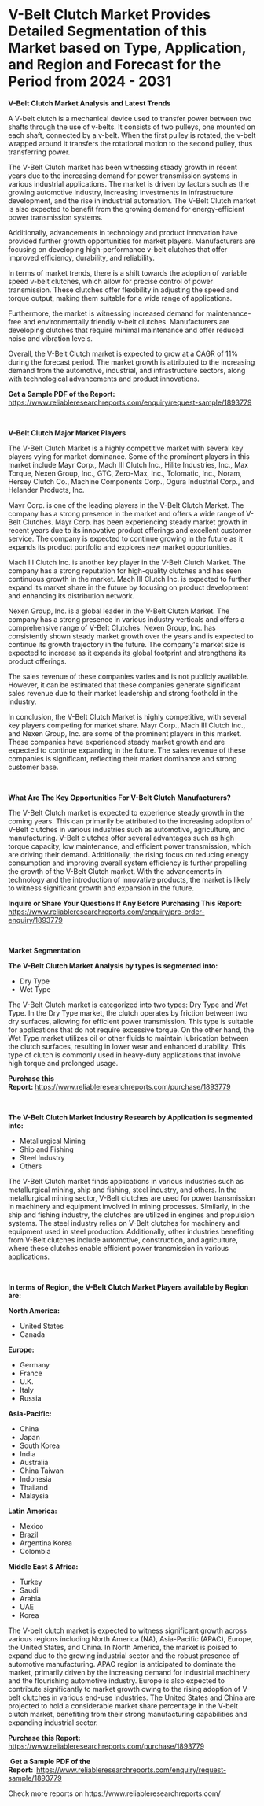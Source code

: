 <p><h1>V-Belt Clutch Market Provides Detailed Segmentation of this Market based on Type, Application, and Region and Forecast for the Period from 2024 - 2031</h1></p><p><strong>V-Belt Clutch Market Analysis and Latest Trends</strong></p>
<p><p>A V-belt clutch is a mechanical device used to transfer power between two shafts through the use of v-belts. It consists of two pulleys, one mounted on each shaft, connected by a v-belt. When the first pulley is rotated, the v-belt wrapped around it transfers the rotational motion to the second pulley, thus transferring power.</p><p>The V-Belt Clutch market has been witnessing steady growth in recent years due to the increasing demand for power transmission systems in various industrial applications. The market is driven by factors such as the growing automotive industry, increasing investments in infrastructure development, and the rise in industrial automation. The V-Belt Clutch market is also expected to benefit from the growing demand for energy-efficient power transmission systems.</p><p>Additionally, advancements in technology and product innovation have provided further growth opportunities for market players. Manufacturers are focusing on developing high-performance v-belt clutches that offer improved efficiency, durability, and reliability.</p><p>In terms of market trends, there is a shift towards the adoption of variable speed v-belt clutches, which allow for precise control of power transmission. These clutches offer flexibility in adjusting the speed and torque output, making them suitable for a wide range of applications.</p><p>Furthermore, the market is witnessing increased demand for maintenance-free and environmentally friendly v-belt clutches. Manufacturers are developing clutches that require minimal maintenance and offer reduced noise and vibration levels.</p><p>Overall, the V-Belt Clutch market is expected to grow at a CAGR of 11% during the forecast period. The market growth is attributed to the increasing demand from the automotive, industrial, and infrastructure sectors, along with technological advancements and product innovations.</p></p>
<p><strong>Get a Sample PDF of the Report:&nbsp;</strong> <a href="https://www.reliableresearchreports.com/enquiry/request-sample/1893779">https://www.reliableresearchreports.com/enquiry/request-sample/1893779</a></p>
<p>&nbsp;</p>
<p><strong>V-Belt Clutch Major Market Players</strong></p>
<p><p>The V-Belt Clutch Market is a highly competitive market with several key players vying for market dominance. Some of the prominent players in this market include Mayr Corp., Mach III Clutch Inc., Hilite Industries, Inc., Max Torque, Nexen Group, Inc., GTC, Zero-Max, Inc., Tolomatic, Inc., Noram, Hersey Clutch Co., Machine Components Corp., Ogura Industrial Corp., and Helander Products, Inc.</p><p>Mayr Corp. is one of the leading players in the V-Belt Clutch Market. The company has a strong presence in the market and offers a wide range of V-Belt Clutches. Mayr Corp. has been experiencing steady market growth in recent years due to its innovative product offerings and excellent customer service. The company is expected to continue growing in the future as it expands its product portfolio and explores new market opportunities.</p><p>Mach III Clutch Inc. is another key player in the V-Belt Clutch Market. The company has a strong reputation for high-quality clutches and has seen continuous growth in the market. Mach III Clutch Inc. is expected to further expand its market share in the future by focusing on product development and enhancing its distribution network.</p><p>Nexen Group, Inc. is a global leader in the V-Belt Clutch Market. The company has a strong presence in various industry verticals and offers a comprehensive range of V-Belt Clutches. Nexen Group, Inc. has consistently shown steady market growth over the years and is expected to continue its growth trajectory in the future. The company's market size is expected to increase as it expands its global footprint and strengthens its product offerings.</p><p>The sales revenue of these companies varies and is not publicly available. However, it can be estimated that these companies generate significant sales revenue due to their market leadership and strong foothold in the industry.</p><p>In conclusion, the V-Belt Clutch Market is highly competitive, with several key players competing for market share. Mayr Corp., Mach III Clutch Inc., and Nexen Group, Inc. are some of the prominent players in this market. These companies have experienced steady market growth and are expected to continue expanding in the future. The sales revenue of these companies is significant, reflecting their market dominance and strong customer base.</p></p>
<p>&nbsp;</p>
<p><strong>What Are The Key Opportunities For V-Belt Clutch Manufacturers?</strong></p>
<p><p>The V-Belt Clutch market is expected to experience steady growth in the coming years. This can primarily be attributed to the increasing adoption of V-Belt clutches in various industries such as automotive, agriculture, and manufacturing. V-Belt clutches offer several advantages such as high torque capacity, low maintenance, and efficient power transmission, which are driving their demand. Additionally, the rising focus on reducing energy consumption and improving overall system efficiency is further propelling the growth of the V-Belt Clutch market. With the advancements in technology and the introduction of innovative products, the market is likely to witness significant growth and expansion in the future.</p></p>
<p><strong>Inquire or Share Your Questions If Any Before Purchasing This Report:</strong> <a href="https://www.reliableresearchreports.com/enquiry/pre-order-enquiry/1893779">https://www.reliableresearchreports.com/enquiry/pre-order-enquiry/1893779</a></p>
<p>&nbsp;</p>
<p><strong>Market Segmentation</strong></p>
<p><strong>The V-Belt Clutch Market Analysis by types is segmented into:</strong></p>
<p><ul><li>Dry Type</li><li>Wet Type</li></ul></p>
<p><p>The V-Belt Clutch market is categorized into two types: Dry Type and Wet Type. In the Dry Type market, the clutch operates by friction between two dry surfaces, allowing for efficient power transmission. This type is suitable for applications that do not require excessive torque. On the other hand, the Wet Type market utilizes oil or other fluids to maintain lubrication between the clutch surfaces, resulting in lower wear and enhanced durability. This type of clutch is commonly used in heavy-duty applications that involve high torque and prolonged usage.</p></p>
<p><strong>Purchase this Report:&nbsp;</strong><a href="https://www.reliableresearchreports.com/purchase/1893779">https://www.reliableresearchreports.com/purchase/1893779</a></p>
<p>&nbsp;</p>
<p><strong>The V-Belt Clutch Market Industry Research by Application is segmented into:</strong></p>
<p><ul><li>Metallurgical Mining</li><li>Ship and Fishing</li><li>Steel Industry</li><li>Others</li></ul></p>
<p><p>The V-Belt Clutch market finds applications in various industries such as metallurgical mining, ship and fishing, steel industry, and others. In the metallurgical mining sector, V-Belt clutches are used for power transmission in machinery and equipment involved in mining processes. Similarly, in the ship and fishing industry, the clutches are utilized in engines and propulsion systems. The steel industry relies on V-Belt clutches for machinery and equipment used in steel production. Additionally, other industries benefiting from V-Belt clutches include automotive, construction, and agriculture, where these clutches enable efficient power transmission in various applications.</p></p>
<p>&nbsp;</p>
<p><strong>In terms of Region, the V-Belt Clutch Market Players available by Region are:</strong></p>
<p>
    <p> <strong> North America: </strong>
        <ul>
            <li>United States</li>
            <li>Canada</li>
        </ul>
        </p> 
    <p> <strong> Europe: </strong>
        <ul>
            <li>Germany</li>
            <li>France</li>
            <li>U.K.</li>
            <li>Italy</li>
            <li>Russia</li>
        </ul>
        </p> 
    <p> <strong> Asia-Pacific: </strong>
        <ul>
            <li>China</li>
            <li>Japan</li>
            <li>South Korea</li>
            <li>India</li>
            <li>Australia</li>
            <li>China Taiwan</li>
            <li>Indonesia</li>
            <li>Thailand</li>
            <li>Malaysia</li>
        </ul>
        </p> 
    <p> <strong> Latin America: </strong>
        <ul>
            <li>Mexico</li>
            <li>Brazil</li>
            <li>Argentina Korea</li>
            <li>Colombia</li>
        </ul>
        </p> 
    <p> <strong> Middle East & Africa: </strong>
        <ul>
            <li>Turkey</li>
            <li>Saudi</li>
            <li>Arabia</li>
            <li>UAE</li>
            <li>Korea</li>
        </ul>
    </p>
    </p>
<p><p>The V-belt clutch market is expected to witness significant growth across various regions including North America (NA), Asia-Pacific (APAC), Europe, the United States, and China. In North America, the market is poised to expand due to the growing industrial sector and the robust presence of automotive manufacturing. APAC region is anticipated to dominate the market, primarily driven by the increasing demand for industrial machinery and the flourishing automotive industry. Europe is also expected to contribute significantly to market growth owing to the rising adoption of V-belt clutches in various end-use industries. The United States and China are projected to hold a considerable market share percentage in the V-belt clutch market, benefiting from their strong manufacturing capabilities and expanding industrial sector.</p></p>
<p><strong>Purchase this Report: </strong><a href="https://www.reliableresearchreports.com/purchase/1893779">https://www.reliableresearchreports.com/purchase/1893779</a></p>
<p>&nbsp;<strong>Get a Sample PDF of the Report:&nbsp;&nbsp;</strong><a href="https://www.reliableresearchreports.com/enquiry/request-sample/1893779">https://www.reliableresearchreports.com/enquiry/request-sample/1893779</a></p>
<p><strong></strong></p>
<p>Check more reports on https://www.reliableresearchreports.com/</p>